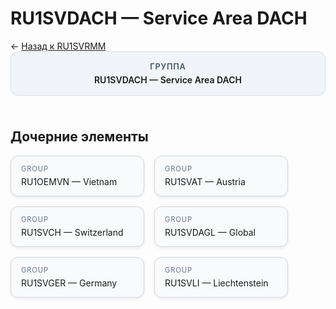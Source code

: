 # RU1SVDACH — Service Area DACH
<p class="cc-breadcrumb">← <a href='../../level_03/RU1SVRMM/'>Назад к RU1SVRMM</a></p>
<style>
.cc-container { display: flex; flex-direction: column; gap: 1.5rem; }
.cc-breadcrumb { margin: 0; }
.cc-parent { padding: 1rem 1.25rem; border-radius: 12px; background: #f1f5f9; border: 1px solid #d8dee9; text-align: center; font-weight: 600; }
.cc-parent .cc-tag { font-size: 0.8rem; text-transform: uppercase; color: #475569; letter-spacing: 0.06em; }
.cc-children { display: flex; flex-wrap: wrap; gap: 1rem; }
.cc-tile { display: block; min-width: 180px; padding: 0.85rem 1rem; border-radius: 12px; border: 1px solid #d1d5db; background: #ffffff; box-shadow: 0 2px 4px rgba(15, 23, 42, 0.08); transition: transform 0.1s ease, box-shadow 0.1s ease; color: inherit; text-decoration: none; }
.cc-tile:hover { transform: translateY(-2px); box-shadow: 0 6px 12px rgba(15, 23, 42, 0.15); }
.cc-tile-leaf { background: #f8fafc; }
.cc-tag { font-size: 0.7rem; color: #64748b; text-transform: uppercase; letter-spacing: 0.08em; margin-bottom: 0.3rem; }
.cc-person { margin-top: 0.35rem; font-size: 0.8rem; color: #1f2937; }
</style>
<div class='cc-container'>
  <div class='cc-parent'>
    <div class='cc-tag'>Группа</div>
    <div>RU1SVDACH — Service Area DACH</div>
  </div>
  <div>
    <h2>Дочерние элементы</h2>
<div class='cc-children'><div class='cc-tile cc-tile-leaf'><div class='cc-tag'>GROUP</div><div>RU1OEMVN — Vietnam</div></div><div class='cc-tile cc-tile-leaf'><div class='cc-tag'>GROUP</div><div>RU1SVAT — Austria</div></div><div class='cc-tile cc-tile-leaf'><div class='cc-tag'>GROUP</div><div>RU1SVCH — Switzerland</div></div><div class='cc-tile cc-tile-leaf'><div class='cc-tag'>GROUP</div><div>RU1SVDAGL — Global</div></div><div class='cc-tile cc-tile-leaf'><div class='cc-tag'>GROUP</div><div>RU1SVGER — Germany</div></div><div class='cc-tile cc-tile-leaf'><div class='cc-tag'>GROUP</div><div>RU1SVLI — Liechtenstein</div></div></div>
  </div>
</div>
